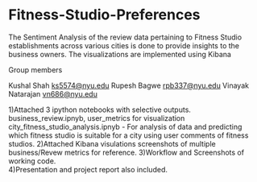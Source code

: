 # Fitness-Studio-Preferences
The Sentiment Analysis of the review data pertaining to Fitness Studio establishments across various cities is done to provide insights to the business owners.  The visualizations are implemented using Kibana

Group members

Kushal Shah <ks5574@nyu.edu>
Rupesh Bagwe <rpb337@nyu.edu>
Vinayak Natarajan <vn686@nyu.edu>


1)Attached 3 ipython notebooks with selective outputs.
business_review.ipnyb, user_metrics for visualization
city_fitness_studio_analysis.ipnyb - For analysis of data and predicting which fitness studio is suitable for a city using user comments of fitness studios.
2)Attached Kibana visulations screenshots of multiple business/Revew metrics for reference.
3)Workflow and Screenshots of working code.  
4)Presentation and project report also included.
